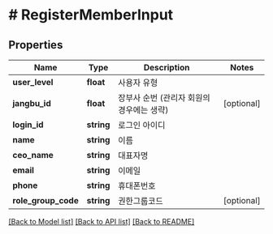 # # RegisterMemberInput

## Properties

Name | Type | Description | Notes
------------ | ------------- | ------------- | -------------
**user_level** | **float** | 사용자 유형 |
**jangbu_id** | **float** | 장부사 순번 (관리자 회원의 경우에는 생략) | [optional]
**login_id** | **string** | 로그인 아이디 |
**name** | **string** | 이름 |
**ceo_name** | **string** | 대표자명 |
**email** | **string** | 이메일 |
**phone** | **string** | 휴대폰번호 |
**role_group_code** | **string** | 권한그룹코드 | [optional]

[[Back to Model list]](../../README.md#models) [[Back to API list]](../../README.md#endpoints) [[Back to README]](../../README.md)
